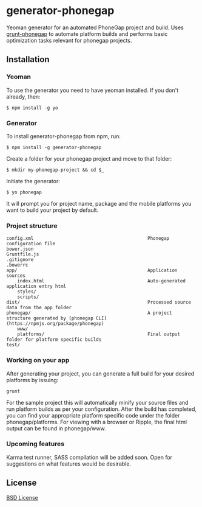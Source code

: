 # generator-phonegap 

Yeoman generator for an automated PhoneGap project and build. Uses [grunt-phonegap](https://npmjs.org/package/grunt-phonegap) to automate platform builds and performs basic optimization tasks relevant for phonegap projects. 

## Installation

### Yeoman

To use the generator you need to have yeoman installed. If you don't already, then:

```
$ npm install -g yo
```

### Generator

To install generator-phonegap from npm, run:

```
$ npm install -g generator-phonegap
```

Create a folder for your phonegap project and move to that folder:

```
$ mkdir my-phonegap-project && cd $_
```

Initiate the generator:

```
$ yo phonegap
```

It will prompt you for project name, package and the mobile platforms you want to build your project by default. 


### Project structure

	config.xml											Phonegap configuration file
	bower.json											
	Gruntfile.js										
	.gitignore
	.bowerrc
	app/												Application sources
		index.html										Auto-generated application entry html
		styles/											
		scripts/										
	dist/												Processed source data from the app folder
	phonegap/											A project structure generated by [phonegap CLI](https://npmjs.org/package/phonegap)
		www/											
		platforms/										Final output folder for platform specific builds
	test/												


### Working on your app

After generating your project, you can generate a full build for your desired platforms by issuing:

```
grunt
```

For the sample project this will automatically minify your source files and run platform builds as per your configuration. After the build has completed, you can find your appropriate platform specific code under the folder phonegap/platforms. For viewing with a browser or Ripple, the final html output can be found in phonegap/www.

### Upcoming features

Karma test runner, SASS compilation will be added soon. Open for suggestions on what features would be desirable.

## License

[BSD License](http://en.wikipedia.org/wiki/BSD_License)

